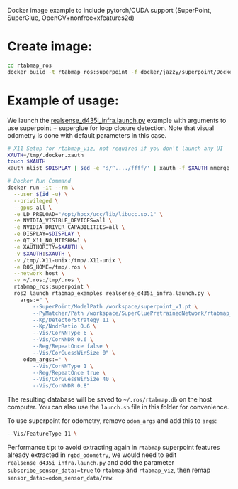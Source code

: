 Docker image example to include pytorch/CUDA support (SuperPoint, SuperGlue, OpenCV+nonfree+xfeatures2d)

# Create image:
```bash
cd rtabmap_ros
docker build -t rtabmap_ros:superpoint -f docker/jazzy/superpoint/Dockerfile .
```
# Example of usage:

We launch the [realsense_d435i_infra.launch.py](https://github.com/introlab/rtabmap_ros/blob/ros2/rtabmap_examples/launch/realsense_d435i_infra.launch.py) example with arguments to use superpoint + superglue for loop closure detection. Note that visual odometry is done with default parameters in this case.

```bash
# X11 Setup for rtabmap_viz, not required if you don't launch any UI
XAUTH=/tmp/.docker.xauth
touch $XAUTH
xauth nlist $DISPLAY | sed -e 's/^..../ffff/' | xauth -f $XAUTH nmerge -

# Docker Run Command
docker run -it --rm \
  --user $(id -u) \
  --privileged \
  --gpus all \
  -e LD_PRELOAD="/opt/hpcx/ucc/lib/libucc.so.1" \
  -e NVIDIA_VISIBLE_DEVICES=all \
  -e NVIDIA_DRIVER_CAPABILITIES=all \
  -e DISPLAY=$DISPLAY \
  -e QT_X11_NO_MITSHM=1 \
  -e XAUTHORITY=$XAUTH \
  -v $XAUTH:$XAUTH \
  -v /tmp/.X11-unix:/tmp/.X11-unix \
  -e ROS_HOME=/tmp/.ros \
  --network host \
  -v ~/.ros:/tmp/.ros \
  rtabmap_ros:superpoint \
  ros2 launch rtabmap_examples realsense_d435i_infra.launch.py \
    args:=" \
        --SuperPoint/ModelPath /workspace/superpoint_v1.pt \
        --PyMatcher/Path /workspace/SuperGluePretrainedNetwork/rtabmap_superglue.py \
        --Kp/DetectorStrategy 11 \
        --Kp/NndrRatio 0.6 \
        --Vis/CorNNType 6 \
        --Vis/CorNNDR 0.6 \
        --Reg/RepeatOnce false \
        --Vis/CorGuessWinSize 0" \
     odom_args:=" \
        --Vis/CorNNType 1 \
        --Reg/RepeatOnce true \
        --Vis/CorGuessWinSize 40 \
        --Vis/CorNNDR 0.8"
```

The resulting database will be saved to `~/.ros/rtabmap.db` on the host computer. You can also use the `launch.sh` file in this folder for convenience.

To use superpoint for odometry, remove `odom_args` and add this to `args`:
```bash
--Vis/FeatureType 11 \
```

Performance tip: to avoid extracting again in `rtabmap` superpoint features already extracted in `rgbd_odometry`, we would need to edit `realsense_d435i_infra.launch.py` and add the parameter `subscribe_sensor_data:=true` to `rtabmap` and `rtabmap_viz`, then remap `sensor_data:=odom_sensor_data/raw`.